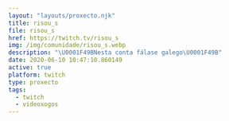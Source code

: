 ```yaml
---
layout: "layouts/proxecto.njk"
title: risou_s
file: risou_s
href: https://twitch.tv/risou_s
img: /img/comunidade/risou_s.webp
description: "\U0001F49BNesta conta fálase galego\U0001F49B"
date: 2020-06-10 10:47:10.860149
active: true
platform: twitch
type: proxecto
tags:
  - twitch
  - videoxogos
---
```

